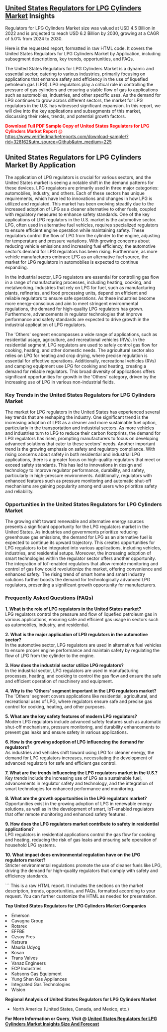 <h2><a href="https://www.verifiedmarketreports.com/download-sample/?rid=328162&amp;utm_source=Github&amp;utm_medium=225" target="_blank">United States Regulators for LPG Cylinders Market</a> Insights</h2><p>Regulators for LPG Cylinders Market size was valued at USD 4.5 Billion in 2022 and is projected to reach USD 6.2 Billion by 2030, growing at a CAGR of 5.0% from 2024 to 2030.</p><p>Here is the requested report, formatted in raw HTML code. It covers the United States Regulators for LPG Cylinders Market by Application, including subsegment descriptions, key trends, opportunities, and FAQs. <p>The United States Regulators for LPG Cylinders Market is a dynamic and essential sector, catering to various industries, primarily focusing on applications that enhance safety and efficiency in the use of liquefied petroleum gas (LPG). LPG regulators play a critical role in controlling the pressure of gas cylinders and ensuring a stable flow of gas to applications such as automobiles, industries, and other specific uses. As the demand for LPG continues to grow across different sectors, the market for LPG regulators in the U.S. has witnessed significant expansion. In this report, we will dive into the key applications and subsegments of this market, discussing their roles, trends, and potential growth factors. <p><span class=""><span style="color: #ff0000;"><strong>Download Full PDF Sample Copy of United States Regulators for LPG Cylinders Market Report</strong> @ </span><a href="https://www.verifiedmarketreports.com/download-sample/?rid=328162&amp;utm_source=Github&amp;utm_medium=225" target="_blank">https://www.verifiedmarketreports.com/download-sample/?rid=328162&amp;utm_source=Github&amp;utm_medium=225</a></span></p></p> <h2>United States Regulators for LPG Cylinders Market By Application</h2> <p>The application of LPG regulators is crucial for various sectors, and the United States market is seeing a notable shift in the demand patterns for these devices. LPG regulators are primarily used in three major categories: automobiles, industry, and others. Each of these sectors has unique requirements, which have led to innovations and changes in how LPG is utilized and regulated. This market has been evolving steadily due to the increased adoption of LPG as a cleaner alternative to other fuels, coupled with regulatory measures to enhance safety standards. One of the key applications of LPG regulators in the U.S. market is the automotive sector. LPG, often used in alternative fuel vehicles, requires specialized regulators to ensure efficient engine operation while maintaining safety. These regulators control the flow of LPG from the cylinder to the engine, adjusting for temperature and pressure variations. With growing concerns about reducing vehicle emissions and increasing fuel efficiency, the automotive sector’s demand for LPG regulators has been rising. Furthermore, as more vehicle manufacturers embrace LPG as an alternative fuel source, the market for LPG regulators in automobiles is expected to continue expanding. <p>In the industrial sector, LPG regulators are essential for controlling gas flow in a range of manufacturing processes, including heating, cooking, and metalworking. Industries that rely on LPG for fuel, such as manufacturing plants, refineries, and food processing units, depend on efficient and reliable regulators to ensure safe operations. As these industries become more energy-conscious and aim to meet stringent environmental regulations, the demand for high-quality LPG regulators has grown. Furthermore, advancements in regulator technologies that improve performance and safety standards are expected to drive growth in the industrial application of LPG regulators. <p>The 'Others' segment encompasses a wide range of applications, such as residential usage, agriculture, and recreational vehicles (RVs). In the residential segment, LPG regulators are used to safely control gas flow for cooking, heating, and other domestic needs. The agricultural sector also relies on LPG for heating and crop drying, where precise regulation is essential for effective operations. Additionally, recreational vehicles (RVs) and camping equipment use LPG for cooking and heating, creating a demand for reliable regulators. This broad diversity of applications offers significant opportunities for growth in the 'Others' category, driven by the increasing use of LPG in various non-industrial fields.</p> <h3>Key Trends in the United States Regulators for LPG Cylinders Market</h3> <p>The market for LPG regulators in the United States has experienced several key trends that are reshaping the industry. One significant trend is the increasing adoption of LPG as a cleaner and more sustainable fuel option, particularly in the transportation and industrial sectors. As more vehicles and industries turn to LPG to reduce their carbon footprints, the demand for LPG regulators has risen, prompting manufacturers to focus on developing advanced solutions that cater to these sectors' needs. Another important trend is the growing emphasis on safety and regulatory compliance. With rising concerns about safety in both residential and industrial LPG applications, there is a greater focus on high-quality regulators that meet or exceed safety standards. This has led to innovations in design and technology to improve regulator performance, durability, and safety, particularly in high-pressure environments. Additionally, regulators with enhanced features such as pressure monitoring and automatic shut-off mechanisms are gaining popularity among end users who prioritize safety and reliability.</p> <h3>Opportunities in the United States Regulators for LPG Cylinders Market</h3> <p>The growing shift toward renewable and alternative energy sources presents a significant opportunity for the LPG regulators market in the United States. As industries and governments prioritize reducing greenhouse gas emissions, the demand for LPG as an alternative fuel is expected to continue its upward trajectory. This creates opportunities for LPG regulators to be integrated into various applications, including vehicles, industries, and residential setups. Moreover, the increasing adoption of smart technologies within the regulator sector offers another opportunity. The integration of IoT-enabled regulators that allow remote monitoring and control of gas flow could revolutionize the market, offering convenience and enhanced safety. The rising trend of smart home and smart industry solutions further boosts the demand for technologically advanced LPG regulators, presenting a significant growth opportunity for manufacturers.</p> <h3>Frequently Asked Questions (FAQs)</h3> <p><strong>1. What is the role of LPG regulators in the United States market?</strong><br> LPG regulators control the pressure and flow of liquefied petroleum gas in various applications, ensuring safe and efficient gas usage in sectors such as automobiles, industry, and residential. </p> <p><strong>2. What is the major application of LPG regulators in the automotive sector?</strong><br> In the automotive sector, LPG regulators are used in alternative fuel vehicles to ensure proper engine performance and maintain safety by regulating the flow of LPG from the cylinder to the engine. </p> <p><strong>3. How does the industrial sector utilize LPG regulators?</strong><br> In the industrial sector, LPG regulators are used in manufacturing processes, heating, and cooking to control the gas flow and ensure the safe and efficient operation of machinery and equipment. </p> <p><strong>4. Why is the 'Others' segment important in the LPG regulators market?</strong><br> The 'Others' segment covers applications like residential, agricultural, and recreational uses of LPG, where regulators ensure safe and precise gas control for cooking, heating, and other purposes. </p> <p><strong>5. What are the key safety features of modern LPG regulators?</strong><br> Modern LPG regulators include advanced safety features such as automatic shut-off mechanisms, pressure monitoring, and durability enhancements to prevent gas leaks and ensure safety in various applications. </p> <p><strong>6. How is the growing adoption of LPG influencing the demand for regulators?</strong><br> As industries and vehicles shift toward using LPG for cleaner energy, the demand for LPG regulators increases, necessitating the development of advanced regulators for safe and efficient gas control. </p> <p><strong>7. What are the trends influencing the LPG regulators market in the U.S.?</strong><br> Key trends include the increasing use of LPG as a sustainable fuel, advancements in regulator safety and technology, and the integration of smart technologies for enhanced performance and monitoring. </p> <p><strong>8. What are the growth opportunities in the LPG regulators market?</strong><br> Opportunities exist in the growing adoption of LPG in renewable energy solutions, as well as in the development of smart, IoT-enabled regulators that offer remote monitoring and enhanced safety features. </p> <p><strong>9. How does the LPG regulators market contribute to safety in residential applications?</strong><br> LPG regulators in residential applications control the gas flow for cooking and heating, reducing the risk of gas leaks and ensuring safe operation of household LPG systems. </p> <p><strong>10. What impact does environmental regulation have on the LPG regulators market?</strong><br> Stricter environmental regulations promote the use of cleaner fuels like LPG, driving the demand for high-quality regulators that comply with safety and efficiency standards.</p> ``` This is a raw HTML report. It includes the sections on the market description, trends, opportunities, and FAQs, formatted according to your request. You can further customize the HTML as needed for presentation.</p><p><strong>Top United States Regulators for LPG Cylinders Market Companies</strong></p><div data-test-id=""><p><li>Emerson</li><li> Cavagna Group</li><li> Rotarex</li><li> EFFBE</li><li> Ozsoy Pres</li><li> Katsura</li><li> Mauria Udyog</li><li> Kosan</li><li> Trans Valves</li><li> Vanaz Engineers</li><li> ECP Industries</li><li> Kabsons Gas Equipment</li><li> Yung Shen Gas Appliances</li><li> Integrated Gas Technologies</li><li> Wision</li></p><div><strong>Regional Analysis of&nbsp;United States Regulators for LPG Cylinders Market</strong></div><ul><li dir="ltr"><p dir="ltr">North America&nbsp;(United States, Canada, and Mexico, etc.)</p></li></ul><p><strong>For More Information or Query, Visit @&nbsp;</strong><strong><a href="https://www.verifiedmarketreports.com/product/regulators-for-lpg-cylinders-market/?utm_source=Github&amp;utm_medium=225" target="_blank">United States Regulators for LPG Cylinders Market Insights Size And Forecast</a></strong></p></div>
